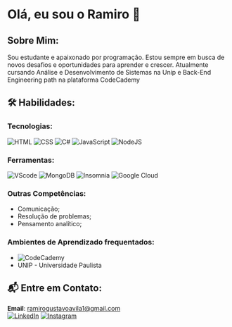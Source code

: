 # Olá, eu sou o Ramiro 👋

## Sobre Mim:

Sou estudante e apaixonado por programação. Estou sempre em busca de novos desafios e oportunidades para aprender e crescer.
Atualmente cursando Análise e Desenvolvimento de Sistemas na Unip e Back-End Engineering path na plataforma CodeCademy


## 🛠️ Habilidades:

### Tecnologias:

![HTML](https://img.shields.io/badge/HTML5-E34F26?style=for-the-badge&logo=html5&logoColor=white)
![CSS](https://img.shields.io/badge/CSS3-1572B6?style=for-the-badge&logo=css3&logoColor=white)
![C#](https://img.shields.io/badge/C%23-239120?style=for-the-badge&logo=c-sharp&logoColor=white)
![JavaScript](https://img.shields.io/badge/JavaScript-F7DF1E?style=for-the-badge&logo=javascript&logoColor=black)
![NodeJS](https://img.shields.io/badge/node.js-6DA55F?style=for-the-badge&logo=node.js&logoColor=white)

### Ferramentas:
![VScode](https://img.shields.io/badge/vscode-4285F4?style=for-the-badge&logo=vscode&logoColor=white)
![MongoDB](https://img.shields.io/badge/MongoDB-%234ea94b.svg?style=for-the-badge&logo=mongodb&logoColor=white)
![Insomnia](https://img.shields.io/badge/Insomnia-black?style=for-the-badge&logo=insomnia&logoColor=5849BE)
![Google Cloud](https://img.shields.io/badge/GoogleCloud-%234285F4.svg?style=for-the-badge&logo=google-cloud&logoColor=white)

### Outras Competências:
- Comunicação;
- Resolução de problemas;
- Pensamento analítico;

### Ambientes de Aprendizado frequentados:

- ![CodeCademy](https://img.shields.io/badge/Codecademy-FFF0E5?style=for-the-badge&logo=codecademy&logoColor=303347) <br>
- UNIP - Universidade Paulista


## 📬 Entre em Contato:

**Email**: ramirogustavoavila1@gmail.com <br>
[![LinkedIn](https://img.shields.io/badge/LinkedIn-0077B5?style=for-the-badge&logo=linkedin&logoColor=white)](https://linkedin.com/in/ramiroavila) 
[![Instagram](https://img.shields.io/badge/Instagram-E4405F?style=for-the-badge&logo=instagram&logoColor=white)](https://instagram.com/r4nzu1) 



